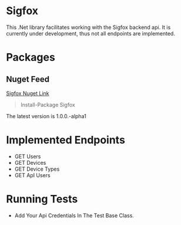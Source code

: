# Sigfox

This .Net library facilitates working with the Sigfox backend api.
It is currently under development, thus not all endpoints are implemented.

# Packages

## Nuget Feed

[ Sigfox Nuget Link](https://www.nuget.org/packages/Sigfox/)

> Install-Package Sigfox

The latest version is 1.0.0.-alpha1

# Implemented Endpoints

* GET Users
* GET Devices
* GET Device Types
* GET ApI Users

# Running Tests

* Add Your Api Credentials In The Test Base Class.
